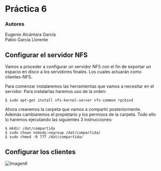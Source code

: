 # Práctica 6
### Autores
Eugenio Alcántara García  
Pablo García Llorente

## Configurar el servidor NFS
Vamos a proceder a configurar un servidor NFS con el fin de exportar un espacio en disco a los servidores finales. Los cuales actuarán como clientes-NFS.

Para comenzar instalaremos las herramientas que vamos a necesitar en el servidor. Para instalarlas haremos uso de la orden:

    $ sudo apt-get install nfs-kernel-server nfs-common rpcbind
    
Ahora crearemos la carpeta que vamos a compartir posteriormente. Además cambiaremos el propietario y los permisos de la carpeta. Todo ello lo haremos ejecutando las siguientes 3 instrucciones:

    $ mkdir /dat/compartida
    $ sudo chown nobody:nogroup /dat/compartida/ 
    $ sudo chmod -R 777 /dat/compartida/

    

## Configurar los clientes

![Imagen6](./imagenes/)
    
